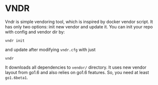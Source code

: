 # VNDR

Vndr is simple vendoring tool, which is inspired by docker vendor script.
It has only two options: init new vendor and update it.
You can init your repo with config and vendor dir by:
```
vndr init
```
and update after modifying `vndr.cfg` with just
```
vndr
```

It downloads all dependencies to `vendor/` directory. It uses new vendor layout
from go1.6 and also relies on go1.6 features. So, you need at least `go1.6beta1`.
